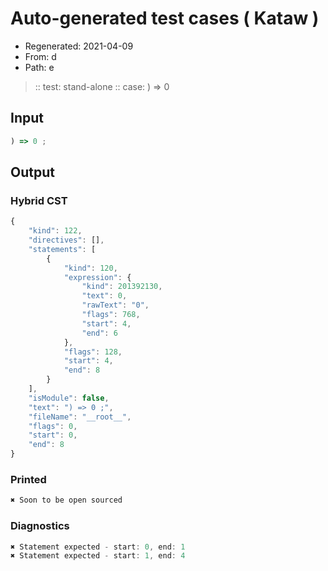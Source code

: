 # Auto-generated test cases ( Kataw )
- Regenerated: 2021-04-09
- From: d
- Path: e
> :: test: stand-alone
> :: case: ) => 0
## Input

`````js
) => 0 ;
`````

## Output

### Hybrid CST

```javascript
{
    "kind": 122,
    "directives": [],
    "statements": [
        {
            "kind": 120,
            "expression": {
                "kind": 201392130,
                "text": 0,
                "rawText": "0",
                "flags": 768,
                "start": 4,
                "end": 6
            },
            "flags": 128,
            "start": 4,
            "end": 8
        }
    ],
    "isModule": false,
    "text": ") => 0 ;",
    "fileName": "__root__",
    "flags": 0,
    "start": 0,
    "end": 8
}
```

### Printed

```javascript
✖ Soon to be open sourced
```

### Diagnostics

```javascript
✖ Statement expected - start: 0, end: 1
✖ Statement expected - start: 1, end: 4

```

